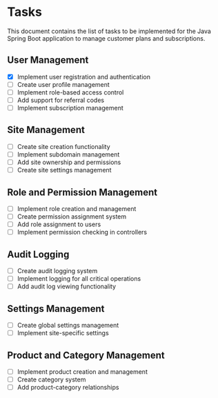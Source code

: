 # Tasks

This document contains the list of tasks to be implemented for the Java Spring Boot application to manage customer plans and subscriptions.

## User Management
- [x] Implement user registration and authentication
- [ ] Create user profile management
- [ ] Implement role-based access control
- [ ] Add support for referral codes
- [ ] Implement subscription management

## Site Management
- [ ] Create site creation functionality
- [ ] Implement subdomain management
- [ ] Add site ownership and permissions
- [ ] Create site settings management

## Role and Permission Management
- [ ] Implement role creation and management
- [ ] Create permission assignment system
- [ ] Add role assignment to users
- [ ] Implement permission checking in controllers

## Audit Logging
- [ ] Create audit logging system
- [ ] Implement logging for all critical operations
- [ ] Add audit log viewing functionality

## Settings Management
- [ ] Create global settings management
- [ ] Implement site-specific settings

## Product and Category Management
- [ ] Implement product creation and management
- [ ] Create category system
- [ ] Add product-category relationships
